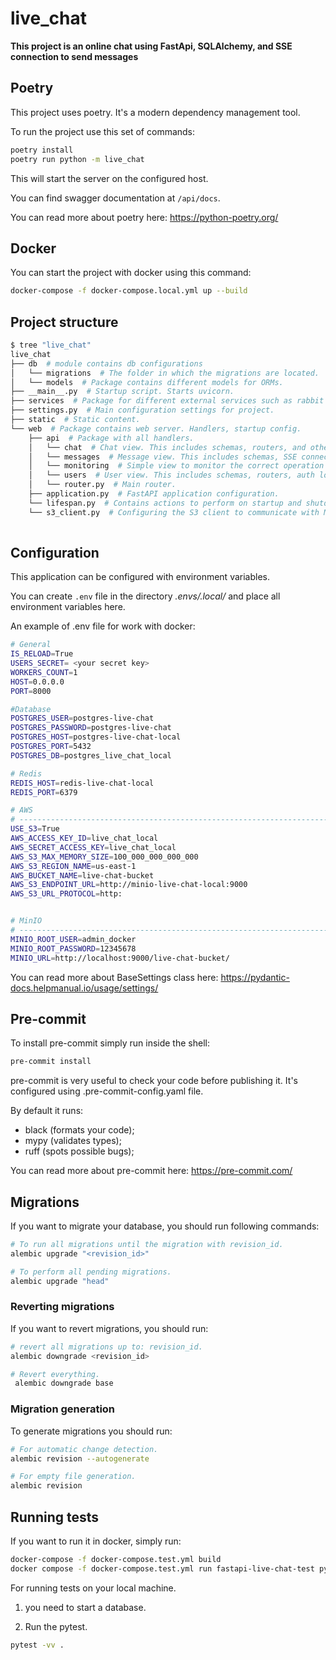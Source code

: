 # live_chat

**This project is an online chat using FastApi, SQLAlchemy, and SSE connection to send messages**

## Poetry

This project uses poetry. It's a modern dependency management
tool.

To run the project use this set of commands:

```bash
poetry install
poetry run python -m live_chat
```

This will start the server on the configured host.

You can find swagger documentation at `/api/docs`.

You can read more about poetry here: https://python-poetry.org/

## Docker

You can start the project with docker using this command:

```bash
docker-compose -f docker-compose.local.yml up --build
```


## Project structure

```bash
$ tree "live_chat"
live_chat
├── db  # module contains db configurations
│   └── migrations  # The folder in which the migrations are located.
│   └── models  # Package contains different models for ORMs.
├── __main__.py  # Startup script. Starts uvicorn.
├── services  # Package for different external services such as rabbit or redis etc.
├── settings.py  # Main configuration settings for project.
├── static  # Static content.
└── web  # Package contains web server. Handlers, startup config.
    ├── api  # Package with all handlers.
    │   └── chat  # Chat view. This includes schemas, routers, and other utils
    │   └── messages  # Message view. This includes schemas, SSE connection and operations with Redis, as well as utils for message operation
    │   └── monitoring  # Simple view to monitor the correct operation of the server
    │   └── users  # User view. This includes schemas, routers, auth logic and other utils
    │   └── router.py  # Main router.
    ├── application.py  # FastAPI application configuration.
    └── lifespan.py  # Contains actions to perform on startup and shutdown.
    └── s3_client.py  # Configuring the S3 client to communicate with MInIO.
    
```

## Configuration

This application can be configured with environment variables.

You can create `.env` file in the directory _.envs/.local/_ and place all
environment variables here.

An example of .env file for work with docker:
```bash
# General
IS_RELOAD=True
USERS_SECRET= <your secret key>
WORKERS_COUNT=1
HOST=0.0.0.0
PORT=8000

#Database
POSTGRES_USER=postgres-live-chat
POSTGRES_PASSWORD=postgres-live-chat
POSTGRES_HOST=postgres-live-chat-local
POSTGRES_PORT=5432
POSTGRES_DB=postgres_live_chat_local

# Redis
REDIS_HOST=redis-live-chat-local
REDIS_PORT=6379

# AWS
# ------------------------------------------------------------------------------
USE_S3=True
AWS_ACCESS_KEY_ID=live_chat_local
AWS_SECRET_ACCESS_KEY=live_chat_local
AWS_S3_MAX_MEMORY_SIZE=100_000_000_000_000
AWS_S3_REGION_NAME=us-east-1
AWS_BUCKET_NAME=live-chat-bucket
AWS_S3_ENDPOINT_URL=http://minio-live-chat-local:9000
AWS_S3_URL_PROTOCOL=http:


# MinIO
# ------------------------------------------------------------------------------
MINIO_ROOT_USER=admin_docker
MINIO_ROOT_PASSWORD=12345678
MINIO_URL=http://localhost:9000/live-chat-bucket/
```

You can read more about BaseSettings class here: https://pydantic-docs.helpmanual.io/usage/settings/

## Pre-commit

To install pre-commit simply run inside the shell:
```bash
pre-commit install
```

pre-commit is very useful to check your code before publishing it.
It's configured using .pre-commit-config.yaml file.

By default it runs:
* black (formats your code);
* mypy (validates types);
* ruff (spots possible bugs);


You can read more about pre-commit here: https://pre-commit.com/

## Migrations

If you want to migrate your database, you should run following commands:
```bash
# To run all migrations until the migration with revision_id.
alembic upgrade "<revision_id>"

# To perform all pending migrations.
alembic upgrade "head"
```

### Reverting migrations

If you want to revert migrations, you should run:
```bash
# revert all migrations up to: revision_id.
alembic downgrade <revision_id>

# Revert everything.
 alembic downgrade base
```

### Migration generation

To generate migrations you should run:
```bash
# For automatic change detection.
alembic revision --autogenerate

# For empty file generation.
alembic revision
```


## Running tests

If you want to run it in docker, simply run:

```bash
docker-compose -f docker-compose.test.yml build  
docker compose -f docker-compose.test.yml run fastapi-live-chat-test pytest
```

For running tests on your local machine.
1. you need to start a database.

2. Run the pytest.
```bash
pytest -vv .
```
